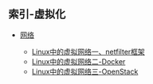 ## 索引-虚拟化

* [网络](网络/SUMMARY.md)

  * [Linux中的虚拟网络一、netfilter框架](网络/Linux中的虚拟网络一.md)
  * [Linux中的虚拟网络二-Docker](网络/Linux中的虚拟网络二-Docker.md)
  * [Linux中的虚拟网络三-OpenStack](网络/Linux中的虚拟网络三-OpenStack.md)